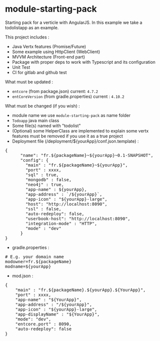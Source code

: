 # module-starting-pack

Starting pack for a verticle with AngularJS.
In this example we take a todolistapp as an example.

This project includes :
- Java Vertx features (Promise/Future)
- Some example using HttpClient (WebClient)
- MVVM Architecture (Front-end part)
- Package with proper deps to work with Typescript and its configuration
- Unit Test
- CI for gitlab and github test


What must be updated :
- `entcore` (from package.json) current: `4.7.2`
- `entCoreVersion` (from gradle.properties) current : `4.10.2`

What must be changed (if you wish) :
- module name we use `module-starting-pack` as name folder
- `Todoapp` java main class
- Some file(s) named with "todolist"
- (Optional) some HelperClass are implemented to explain some vertx features must be removed if you use it as a true project
- Deployment file (/deployment/${yourApp}/conf.json.template) :
<pre>
{
      "name": "fr.${packageName}~${yourApp}~0.1-SNAPSHOT",
      "config": {
        "main" : "fr.${packageName}~${yourApp}",
        "port" : xxxx,
        "sql" : true,
        "mongodb" : false,
        "neo4j" : true,
        "app-name" : ${yourApp},
        "app-address" : `/${yourApp}`,
        "app-icon" : "${yourApp}-large",
        "host": "http://localhost:8090",
        "ssl" : false,
        "auto-redeploy": false,
        "userbook-host": "http://localhost:8090",
        "integration-mode" : "HTTP",
        "mode" : "dev"
      }
}
</pre>
- gradle.properties :
<pre>
# E.g. your domain name
modowner=fr.${packageName}
modname=${yourApp}
</pre>
- mod.json :
<pre>
{
	"main" : "fr.${packageName}.${yourApp}.${YourApp}",
	"port" : xxxx,
	"app-name" : "${YourApp}",
	"app-address" : "/${yourApp}",
	"app-icon" : "${yourApp}-large",
	"app-displayName" : "${YourApp}",
	"mode": "dev",
	"entcore.port" : 8090,
	"auto-redeploy": false
}
</pre>